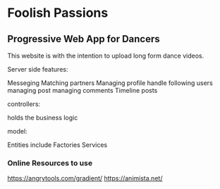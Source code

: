# Foolish Passions
## Progressive Web App for Dancers

This website is with the intention to upload long form dance videos. 

Server side features:

Messeging
Matching partners
Managing profile
handle following users
managing post
managing comments
Timeline posts

controllers:

holds the business logic

model:

Entities include 
Factories
Services

### Online Resources to use

https://angrytools.com/gradient/
https://animista.net/
